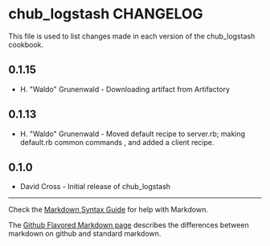 chub_logstash CHANGELOG
=======================

This file is used to list changes made in each version of the chub_logstash cookbook.

0.1.15
------
- H. "Waldo" Grunenwald - Downloading artifact from Artifactory

0.1.13
-----
- H. "Waldo" Grunenwald - Moved default recipe to server.rb; making default.rb common commands , and added a client recipe.

0.1.0
-----
- David Cross - Initial release of chub_logstash

- - -
Check the [Markdown Syntax Guide](http://daringfireball.net/projects/markdown/syntax) for help with Markdown.

The [Github Flavored Markdown page](http://github.github.com/github-flavored-markdown/) describes the differences between markdown on github and standard markdown.
